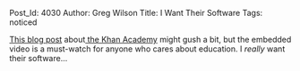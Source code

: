 Post_Id: 4030
Author: Greg Wilson
Title: I Want Their Software
Tags: noticed

<p><a href="http://singularityhub.com/2011/02/13/yes-the-khan-academy-is-the-future-of-education-video/">This blog post</a> about<a href="http://www.khanacademy.org/"> the Khan Academy</a> might gush a bit, but the embedded video is a must-watch for anyone who cares about education. I <em>really</em> want their software...</p>

